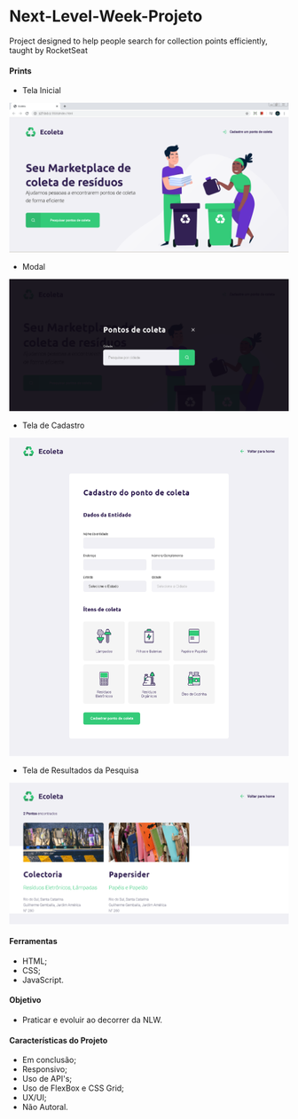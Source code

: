 # Next-Level-Week-Projeto
Project designed to help people search for collection points efficiently, taught by RocketSeat

#### Prints 

  - Tela Inicial
  
![Print da Tela inicial](/prints-do-projeto/print.PNG?raw=true "Print da Tela Inicial")

  - Modal
  
![Print do Modal](/prints-do-projeto/print4.png?raw=true "Print do Modal")

  - Tela de Cadastro
  
![Print da Tela de Cadastro](/prints-do-projeto/print2.png?raw=true "Print da Tela de Cadastro")

 - Tela de Resultados da Pesquisa
  
![Print de Resultados da Pesquisa](./prints-do-projeto/print3.png?raw=true "Tela de Resultados da Pesquisa")


#### Ferramentas 
  - HTML;
  - CSS;
  - JavaScript.
  
#### Objetivo
  - Praticar e evoluir ao decorrer da NLW.
  
  
#### Características do Projeto 
  - Em conclusão;
  - Responsivo; 
  - Uso de API's;
  - Uso de FlexBox e CSS Grid;
  - UX/UI;
  - Não Autoral.
